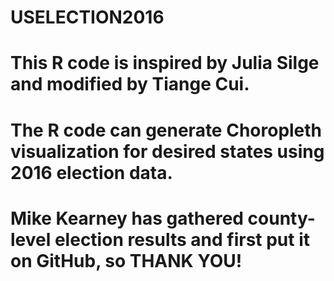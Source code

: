 # USELECTION2016
# This R code is inspired by Julia Silge and modified by Tiange Cui.
# The R code can generate Choropleth visualization for desired states using 2016 election data.
# Mike Kearney has gathered county-level election results and first put it on GitHub, so THANK YOU!
